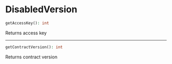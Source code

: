 # DisabledVersion

```php
getAccessKey(): int
```
Returns access key

---
```php
getContractVersion(): int
```
Returns contract version
